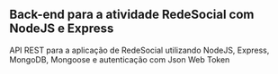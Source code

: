 ## Back-end para a atividade RedeSocial com NodeJS e Express

API REST para a aplicação de RedeSocial utilizando NodeJS, Express, MongoDB, Mongoose e autenticação com Json Web Token
